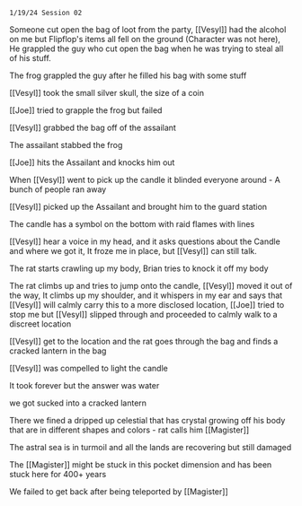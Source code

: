 	1/19/24 Session 02
 
Someone cut open the bag of loot from the party, [[Vesyl]]  had the alcohol on me but Flipflop's items all fell on the ground (Character was not here), He grappled the guy who cut open the bag when he was trying to steal all of his stuff.

The frog grappled the guy after he filled his bag with some stuff

[[Vesyl]]  took the small silver skull, the size of a coin

[[Joe]] tried to grapple the frog but failed

[[Vesyl]]  grabbed the bag off of the assailant

The assailant stabbed the frog 

[[Joe]] hits the Assailant and knocks him out

When [[Vesyl]]  went to pick up the candle it blinded everyone around - A bunch of people ran away

[[Vesyl]]  picked up the Assailant and brought him to the guard station

The candle has a symbol on the bottom with raid flames with lines

[[Vesyl]]  hear a voice in my head, and it asks questions about the Candle and where we got it, It froze me in place, but [[Vesyl]]  can still talk.

The rat starts crawling up my body, Brian tries to knock it off my body

The rat climbs up and tries to jump onto the candle, [[Vesyl]]  moved it out of the way, It climbs up my shoulder, and it whispers in my ear and says that [[Vesyl]]  will calmly carry this to a more disclosed location,
[[Joe]] tried to stop me but [[Vesyl]]  slipped through and proceeded to calmly walk to a discreet location

[[Vesyl]]  get to the location and the rat goes through the bag and finds a cracked lantern in the bag

[[Vesyl]]  was compelled to light the candle

It took forever but the answer was water

we got sucked into a cracked lantern 

There we fined a dripped up celestial that has crystal growing off his body that are in different shapes and colors - rat calls him [[Magister]]

The astral sea is in turmoil and all the lands are recovering but still damaged 

The [[Magister]] might be stuck in this pocket dimension and has been stuck here for 400+ years

We failed to get back after being teleported by [[Magister]]